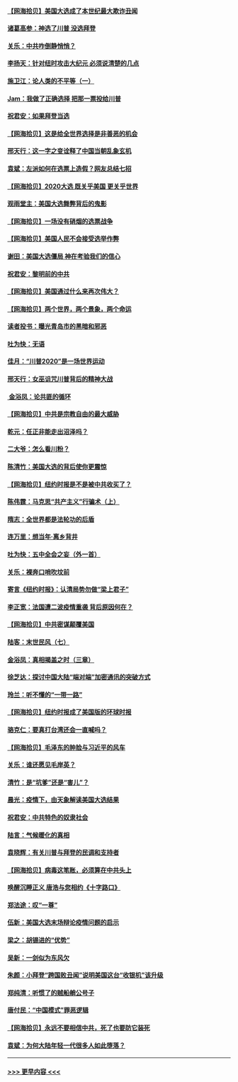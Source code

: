 #### [【网海拾贝】美国大选成了本世纪最大欺诈丑闻](../pages/nsc993/n12538029.md?t=11110151) 
#### [诸葛高参：神选了川普 没选拜登](../pages/nsc993/n12537664.md?t=11110151) 
#### [关乐：中共咋倒静悄悄？](../pages/nsc993/n12537615.md?t=11110151) 
#### [李扬天：针对纽时攻击大纪元 必须说清楚的几点](../pages/nsc993/n12536001.md?t=11110151) 
#### [施卫江：论人类的不平等（一）](../pages/nsc993/n12535700.md?t=11110151) 
#### [Jam：我做了正确选择 把那一票投给川普](../pages/nsc993/n12535743.md?t=11110151) 
#### [祝君安：如果拜登当选](../pages/nsc993/n12535726.md?t=11110151) 
#### [【网海拾贝】这是给全世界选择是非善恶的机会](../pages/nsc993/n12535061.md?t=11110151) 
#### [邢天行：这一字之变诠释了中国当朝乱象玄机](../pages/nsc993/n12533446.md?t=11110151) 
#### [袁斌：左派如何在选票上造假？网友总结七招](../pages/nsc993/n12533180.md?t=11110151) 
#### [【网海拾贝】2020大选 既关乎美国 更关乎世界](../pages/nsc993/n12533161.md?t=11110151) 
#### [观雨堂主：美国大选舞弊背后的鬼影](../pages/nsc993/n12533153.md?t=11110151) 
#### [【网海拾贝】一场没有硝烟的选票战争](../pages/nsc993/n12531883.md?t=11110151) 
#### [【网海拾贝】美国人民不会接受选举作弊](../pages/nsc993/n12528850.md?t=11110151) 
#### [谢田：美国大选僵局 神在考验我们的信心](../pages/nsc993/n12527932.md?t=11110151) 
#### [祝君安：黎明前的中共](../pages/nsc993/n12524071.md?t=11110151) 
#### [【网海拾贝】美国通过什么来再次伟大？](../pages/nsc993/n12523844.md?t=11110151) 
#### [【网海拾贝】两个世界，两个景象，两个命运](../pages/nsc993/n12521419.md?t=11110151) 
#### [读者投书：曝光青岛市的黑暗和邪恶](../pages/nsc993/n12520988.md?t=11110151) 
#### [吐为快：无语](../pages/nsc993/n12518588.md?t=11110151) 
#### [佳月：“川普2020”是一场世界运动](../pages/nsc993/n12518581.md?t=11110151) 
#### [邢天行：女巫诅咒川普背后的精神大战](../pages/nsc993/n12517257.md?t=11110151) 
#### [ 金浴凤：论共匪的循环](../pages/nsc993/n12517133.md?t=11110151) 
#### [【网海拾贝】中共是宗教自由的最大威胁](../pages/nsc993/n12516879.md?t=11110151) 
#### [乾元：任正非能走出沼泽吗？](../pages/nsc993/n12515831.md?t=11110151) 
#### [二大爷：怎么看川粉？](../pages/nsc993/n12515820.md?t=11110151) 
#### [陈清竹：美国大选的背后使你更震惊](../pages/nsc993/n12515589.md?t=11110151) 
#### [【网海拾贝】纽约时报是不是被中共收买了？](../pages/nsc993/n12515122.md?t=11110151) 
#### [陈伟霆：马克思“共产主义”行骗术（上）](../pages/nsc993/n12510217.md?t=11110151) 
#### [隋志：全世界都是法轮功的后盾](../pages/nsc993/n12510636.md?t=11110151) 
#### [连万里：想当年‧离乡背井](../pages/nsc993/n12510623.md?t=11110151) 
#### [吐为快：五中全会之妄（外一首）](../pages/nsc993/n12510470.md?t=11110151) 
#### [关乐：裸奔口哨吹坟前](../pages/nsc993/n12510403.md?t=11110151) 
#### [寄言《纽约时报》：认清局势勿做“梁上君子”](../pages/nsc993/n12510042.md?t=11110151) 
#### [李正宽：法国遭二波疫情重袭 背后原因何在？](../pages/nsc993/n12509971.md?t=11110151) 
#### [【网海拾贝】中共密谋颠覆美国](../pages/nsc993/n12509816.md?t=11110151) 
#### [陆客：末世民风（七）](../pages/nsc993/n12507822.md?t=11110151) 
#### [金浴凤：真相揭盖之时（三章）](../pages/nsc993/n12507804.md?t=11110151) 
#### [徐芝达：探讨中国大陆“端对端”加密通讯的突破方式](../pages/nsc993/n12507682.md?t=11110151) 
#### [玲兰：听不懂的“一带一路”](../pages/nsc993/n12507669.md?t=11110151) 
#### [【网海拾贝】纽约时报成了美国版的环球时报](../pages/nsc993/n12507053.md?t=11110151) 
#### [骆克仁：要真打台湾还会一直喊吗？](../pages/nsc993/n12506843.md?t=11110151) 
#### [【网海拾贝】毛泽东的肿脸与习近平的风车](../pages/nsc993/n12504537.md?t=11110151) 
#### [关乐：谁还愿见毛岸英？](../pages/nsc993/n12503866.md?t=11110151) 
#### [清竹：是“坑爹”还是“害儿”？](../pages/nsc993/n12503034.md?t=11110151) 
#### [晨光：疫情下，由天象解读美国大选结果](../pages/nsc993/n12502536.md?t=11110151) 
#### [祝君安：中共特色的奴隶社会](../pages/nsc993/n12501529.md?t=11110151) 
#### [陆言：气候暖化的真相](../pages/nsc993/n12501183.md?t=11110151) 
#### [袁晓辉：有关川普与拜登的民调和支持者](../pages/nsc993/n12500433.md?t=11110151) 
#### [【网海拾贝】病毒这笔账，必须算在中共头上](../pages/nsc993/n12500320.md?t=11110151) 
#### [唤醒沉睡正义 唐浩与您相约《十字路口》](../pages/nsc993/n12497980.md?t=11110151) 
#### [郑法途：叹“一尊”](../pages/nsc993/n12498837.md?t=11110151) 
#### [伍新：美国大选末场辩论疫情问题的启示](../pages/nsc993/n12498829.md?t=11110151) 
#### [梁之：胡锡进的“优势”](../pages/nsc993/n12498780.md?t=11110151) 
#### [吴新：一剑似为东风欠](../pages/nsc993/n12498772.md?t=11110151) 
#### [朱颜：小拜登“跨国败丑闻”说明美国这台“收银机”该升级](../pages/nsc993/n12498731.md?t=11110151) 
#### [郑纯清：听惯了的贼船艄公号子](../pages/nsc993/n12498721.md?t=11110151) 
#### [唐付民：“中国模式”罪恶逻辑](../pages/nsc993/n12498310.md?t=11110151) 
#### [【网海拾贝】永远不要相信中共，死了也要防它装死](../pages/nsc993/n12498162.md?t=11110151) 
#### [袁斌：为何大陆年轻一代很多人如此堕落？](../pages/nsc993/n12495696.md?t=11110151) 

----
#### [ >>> 更早内容 <<< ](../indexes/nsc993-earlier.md)
